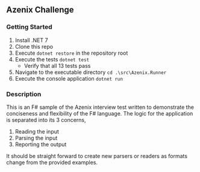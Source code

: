 ## Azenix Challenge

### Getting Started

1. Install .NET 7
2. Clone this repo
3. Execute `dotnet restore` in the repository root
4. Execute the tests `dotnet test`
    - Verify that all 13 tests pass
5. Navigate to the executable directory `cd .\src\Azenix.Runner`
6. Execute the console application `dotnet run`

### Description

This is an F# sample of the Azenix interview test written to demonstrate the conciseness and 
flexibility of the F# language. The logic for the application is separated into its 3 concerns,
1. Reading the input
2. Parsing the input
3. Reporting the output

It should be straight forward to create new parsers or readers as formats change from the provided examples.


